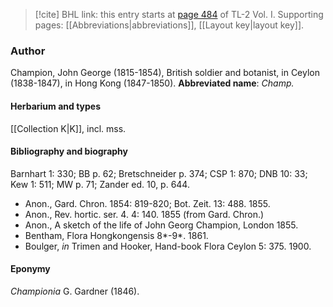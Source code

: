 > [!cite] BHL link: this entry starts at [page 484](https://www.biodiversitylibrary.org/page/33120615) of TL-2 Vol. I.
> Supporting pages: [[Abbreviations|abbreviations]], [[Layout key|layout key]].

### Author

Champion, John George (1815-1854), British soldier and botanist, in Ceylon (1838-1847), in Hong Kong (1847-1850). 
**Abbreviated name**: *Champ.*

#### Herbarium and types

[[Collection K|K]], incl. mss.

#### Bibliography and biography

Barnhart 1: 330; BB p. 62; Bretschneider p. 374; CSP 1: 870; DNB 10: 33; Kew 1: 511; MW p. 71; Zander ed. 10, p. 644.
- Anon., Gard. Chron. 1854: 819-820; Bot. Zeit. 13: 488. 1855.
- Anon., Rev. hortic. ser. 4. 4: 140. 1855 (from Gard. Chron.)
- Anon., A sketch of the life of John Georg Champion, London 1855.
- Bentham, Flora Hongkongensis 8\*-9\*. 1861.
- Boulger, *in* Trimen and Hooker, Hand-book Flora Ceylon 5: 375. 1900.

#### Eponymy

*Championia* G. Gardner (1846).

